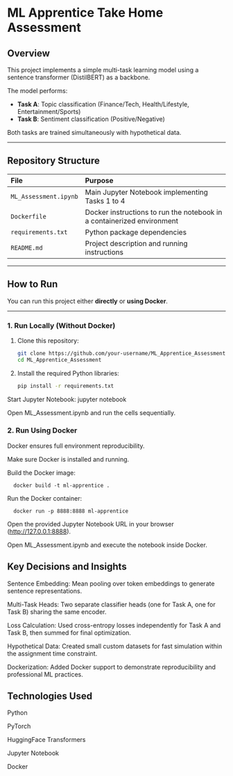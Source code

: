 # ML Apprentice Take Home Assessment

## Overview

This project implements a simple multi-task learning model using a sentence transformer (DistilBERT) as a backbone.

The model performs:
- **Task A**: Topic classification (Finance/Tech, Health/Lifestyle, Entertainment/Sports)
- **Task B**: Sentiment classification (Positive/Negative)

Both tasks are trained simultaneously with hypothetical data.

---

## Repository Structure

| File | Purpose |
|:-----|:--------|
| `ML_Assessment.ipynb` | Main Jupyter Notebook implementing Tasks 1 to 4 |
| `Dockerfile` | Docker instructions to run the notebook in a containerized environment |
| `requirements.txt` | Python package dependencies |
| `README.md` | Project description and running instructions |

---

## How to Run

You can run this project either **directly** or **using Docker**.

---

### 1. Run Locally (Without Docker)

1. Clone this repository:

     ```bash
   git clone https://github.com/your-username/ML_Apprentice_Assessment.git
   cd ML_Apprentice_Assessment

2. Install the required Python libraries:

   ```bash
   pip install -r requirements.txt

Start Jupyter Notebook:
      jupyter notebook

Open ML_Assessment.ipynb and run the cells sequentially.

### 2. Run Using Docker
Docker ensures full environment reproducibility.

Make sure Docker is installed and running.

Build the Docker image:

      
      docker build -t ml-apprentice .

Run the Docker container:

      docker run -p 8888:8888 ml-apprentice
Open the provided Jupyter Notebook URL in your browser (http://127.0.0.1:8888).

Open ML_Assessment.ipynb and execute the notebook inside Docker.

## Key Decisions and Insights
Sentence Embedding: Mean pooling over token embeddings to generate sentence representations.

Multi-Task Heads: Two separate classifier heads (one for Task A, one for Task B) sharing the same encoder.

Loss Calculation: Used cross-entropy losses independently for Task A and Task B, then summed for final optimization.

Hypothetical Data: Created small custom datasets for fast simulation within the assignment time constraint.

Dockerization: Added Docker support to demonstrate reproducibility and professional ML practices.

## Technologies Used
Python

PyTorch

HuggingFace Transformers

Jupyter Notebook

Docker

